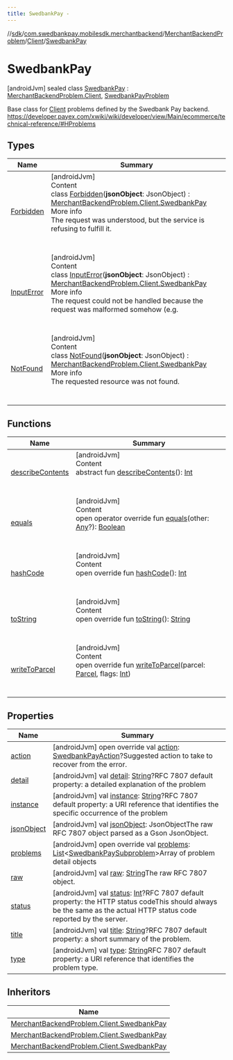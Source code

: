 ```yaml
---
title: SwedbankPay -
---
```

//[sdk](../../../../../index)/[com.swedbankpay.mobilesdk.merchantbackend](../../../index)/[MerchantBackendProblem](../../index)/[Client](../index)/[SwedbankPay](index)



# SwedbankPay  
 [androidJvm] sealed class [SwedbankPay](index) : [MerchantBackendProblem.Client](../index), [SwedbankPayProblem](../../../-swedbank-pay-problem/index)

Base class for [Client](../index) problems defined by the Swedbank Pay backend. https://developer.payex.com/xwiki/wiki/developer/view/Main/ecommerce/technical-reference/#HProblems

   


## Types  
  
|  Name |  Summary | 
|---|---|
| <a name="com.swedbankpay.mobilesdk.merchantbackend/MerchantBackendProblem.Client.SwedbankPay.Forbidden///PointingToDeclaration/"></a>[Forbidden](-forbidden/index)| <a name="com.swedbankpay.mobilesdk.merchantbackend/MerchantBackendProblem.Client.SwedbankPay.Forbidden///PointingToDeclaration/"></a>[androidJvm]  <br>Content  <br>class [Forbidden](-forbidden/index)(**jsonObject**: JsonObject) : [MerchantBackendProblem.Client.SwedbankPay](index)  <br>More info  <br>The request was understood, but the service is refusing to fulfill it.  <br><br><br>|
| <a name="com.swedbankpay.mobilesdk.merchantbackend/MerchantBackendProblem.Client.SwedbankPay.InputError///PointingToDeclaration/"></a>[InputError](-input-error/index)| <a name="com.swedbankpay.mobilesdk.merchantbackend/MerchantBackendProblem.Client.SwedbankPay.InputError///PointingToDeclaration/"></a>[androidJvm]  <br>Content  <br>class [InputError](-input-error/index)(**jsonObject**: JsonObject) : [MerchantBackendProblem.Client.SwedbankPay](index)  <br>More info  <br>The request could not be handled because the request was malformed somehow (e.g.  <br><br><br>|
| <a name="com.swedbankpay.mobilesdk.merchantbackend/MerchantBackendProblem.Client.SwedbankPay.NotFound///PointingToDeclaration/"></a>[NotFound](-not-found/index)| <a name="com.swedbankpay.mobilesdk.merchantbackend/MerchantBackendProblem.Client.SwedbankPay.NotFound///PointingToDeclaration/"></a>[androidJvm]  <br>Content  <br>class [NotFound](-not-found/index)(**jsonObject**: JsonObject) : [MerchantBackendProblem.Client.SwedbankPay](index)  <br>More info  <br>The requested resource was not found.  <br><br><br>|


## Functions  
  
|  Name |  Summary | 
|---|---|
| <a name="android.os/Parcelable/describeContents/#/PointingToDeclaration/"></a>[describeContents](../../-server/-unknown/index.md#-1578325224%2FFunctions%2F-1404661416)| <a name="android.os/Parcelable/describeContents/#/PointingToDeclaration/"></a>[androidJvm]  <br>Content  <br>abstract fun [describeContents](../../-server/-unknown/index.md#-1578325224%2FFunctions%2F-1404661416)(): [Int](https://kotlinlang.org/api/latest/jvm/stdlib/kotlin/-int/index.html)  <br><br><br>|
| <a name="com.swedbankpay.mobilesdk/Problem/equals/#kotlin.Any?/PointingToDeclaration/"></a>[equals](../../../../com.swedbankpay.mobilesdk/-problem/equals)| <a name="com.swedbankpay.mobilesdk/Problem/equals/#kotlin.Any?/PointingToDeclaration/"></a>[androidJvm]  <br>Content  <br>open operator override fun [equals](../../../../com.swedbankpay.mobilesdk/-problem/equals)(other: [Any](https://kotlinlang.org/api/latest/jvm/stdlib/kotlin/-any/index.html)?): [Boolean](https://kotlinlang.org/api/latest/jvm/stdlib/kotlin/-boolean/index.html)  <br><br><br>|
| <a name="com.swedbankpay.mobilesdk/Problem/hashCode/#/PointingToDeclaration/"></a>[hashCode](../../../../com.swedbankpay.mobilesdk/-problem/hash-code)| <a name="com.swedbankpay.mobilesdk/Problem/hashCode/#/PointingToDeclaration/"></a>[androidJvm]  <br>Content  <br>open override fun [hashCode](../../../../com.swedbankpay.mobilesdk/-problem/hash-code)(): [Int](https://kotlinlang.org/api/latest/jvm/stdlib/kotlin/-int/index.html)  <br><br><br>|
| <a name="com.swedbankpay.mobilesdk/Problem/toString/#/PointingToDeclaration/"></a>[toString](../../../../com.swedbankpay.mobilesdk/-problem/to-string)| <a name="com.swedbankpay.mobilesdk/Problem/toString/#/PointingToDeclaration/"></a>[androidJvm]  <br>Content  <br>open override fun [toString](../../../../com.swedbankpay.mobilesdk/-problem/to-string)(): [String](https://kotlinlang.org/api/latest/jvm/stdlib/kotlin/-string/index.html)  <br><br><br>|
| <a name="com.swedbankpay.mobilesdk.merchantbackend/MerchantBackendProblem/writeToParcel/#android.os.Parcel#kotlin.Int/PointingToDeclaration/"></a>[writeToParcel](../../write-to-parcel)| <a name="com.swedbankpay.mobilesdk.merchantbackend/MerchantBackendProblem/writeToParcel/#android.os.Parcel#kotlin.Int/PointingToDeclaration/"></a>[androidJvm]  <br>Content  <br>open override fun [writeToParcel](../../write-to-parcel)(parcel: [Parcel](https://developer.android.com/reference/kotlin/android/os/Parcel.html), flags: [Int](https://kotlinlang.org/api/latest/jvm/stdlib/kotlin/-int/index.html))  <br><br><br>|


## Properties  
  
|  Name |  Summary | 
|---|---|
| <a name="com.swedbankpay.mobilesdk.merchantbackend/MerchantBackendProblem.Client.SwedbankPay/action/#/PointingToDeclaration/"></a>[action](action)| <a name="com.swedbankpay.mobilesdk.merchantbackend/MerchantBackendProblem.Client.SwedbankPay/action/#/PointingToDeclaration/"></a> [androidJvm] open override val [action](action): [SwedbankPayAction](../../../index.md#853214653%2FClasslikes%2F-1404661416)?Suggested action to take to recover from the error.   <br>|
| <a name="com.swedbankpay.mobilesdk.merchantbackend/MerchantBackendProblem.Client.SwedbankPay/detail/#/PointingToDeclaration/"></a>[detail](index.md#2068253107%2FProperties%2F-1404661416)| <a name="com.swedbankpay.mobilesdk.merchantbackend/MerchantBackendProblem.Client.SwedbankPay/detail/#/PointingToDeclaration/"></a> [androidJvm] val [detail](index.md#2068253107%2FProperties%2F-1404661416): [String](https://kotlinlang.org/api/latest/jvm/stdlib/kotlin/-string/index.html)?RFC 7807 default property: a detailed explanation of the problem   <br>|
| <a name="com.swedbankpay.mobilesdk.merchantbackend/MerchantBackendProblem.Client.SwedbankPay/instance/#/PointingToDeclaration/"></a>[instance](index.md#-1877969873%2FProperties%2F-1404661416)| <a name="com.swedbankpay.mobilesdk.merchantbackend/MerchantBackendProblem.Client.SwedbankPay/instance/#/PointingToDeclaration/"></a> [androidJvm] val [instance](index.md#-1877969873%2FProperties%2F-1404661416): [String](https://kotlinlang.org/api/latest/jvm/stdlib/kotlin/-string/index.html)?RFC 7807 default property: a URI reference that identifies the specific occurrence of the problem   <br>|
| <a name="com.swedbankpay.mobilesdk.merchantbackend/MerchantBackendProblem.Client.SwedbankPay/jsonObject/#/PointingToDeclaration/"></a>[jsonObject](index.md#-157185795%2FProperties%2F-1404661416)| <a name="com.swedbankpay.mobilesdk.merchantbackend/MerchantBackendProblem.Client.SwedbankPay/jsonObject/#/PointingToDeclaration/"></a> [androidJvm] val [jsonObject](index.md#-157185795%2FProperties%2F-1404661416): JsonObjectThe raw RFC 7807 object parsed as a Gson JsonObject.   <br>|
| <a name="com.swedbankpay.mobilesdk.merchantbackend/MerchantBackendProblem.Client.SwedbankPay/problems/#/PointingToDeclaration/"></a>[problems](problems)| <a name="com.swedbankpay.mobilesdk.merchantbackend/MerchantBackendProblem.Client.SwedbankPay/problems/#/PointingToDeclaration/"></a> [androidJvm] open override val [problems](problems): [List](https://kotlinlang.org/api/latest/jvm/stdlib/kotlin.collections/-list/index.html)<[SwedbankPaySubproblem](../../../-swedbank-pay-subproblem/index)>Array of problem detail objects   <br>|
| <a name="com.swedbankpay.mobilesdk.merchantbackend/MerchantBackendProblem.Client.SwedbankPay/raw/#/PointingToDeclaration/"></a>[raw](index.md#-394420018%2FProperties%2F-1404661416)| <a name="com.swedbankpay.mobilesdk.merchantbackend/MerchantBackendProblem.Client.SwedbankPay/raw/#/PointingToDeclaration/"></a> [androidJvm] val [raw](index.md#-394420018%2FProperties%2F-1404661416): [String](https://kotlinlang.org/api/latest/jvm/stdlib/kotlin/-string/index.html)The raw RFC 7807 object.   <br>|
| <a name="com.swedbankpay.mobilesdk.merchantbackend/MerchantBackendProblem.Client.SwedbankPay/status/#/PointingToDeclaration/"></a>[status](index.md#1247574322%2FProperties%2F-1404661416)| <a name="com.swedbankpay.mobilesdk.merchantbackend/MerchantBackendProblem.Client.SwedbankPay/status/#/PointingToDeclaration/"></a> [androidJvm] val [status](index.md#1247574322%2FProperties%2F-1404661416): [Int](https://kotlinlang.org/api/latest/jvm/stdlib/kotlin/-int/index.html)?RFC 7807 default property: the HTTP status codeThis should always be the same as the actual HTTP status code reported by the server.   <br>|
| <a name="com.swedbankpay.mobilesdk.merchantbackend/MerchantBackendProblem.Client.SwedbankPay/title/#/PointingToDeclaration/"></a>[title](index.md#961077854%2FProperties%2F-1404661416)| <a name="com.swedbankpay.mobilesdk.merchantbackend/MerchantBackendProblem.Client.SwedbankPay/title/#/PointingToDeclaration/"></a> [androidJvm] val [title](index.md#961077854%2FProperties%2F-1404661416): [String](https://kotlinlang.org/api/latest/jvm/stdlib/kotlin/-string/index.html)?RFC 7807 default property: a short summary of the problem.   <br>|
| <a name="com.swedbankpay.mobilesdk.merchantbackend/MerchantBackendProblem.Client.SwedbankPay/type/#/PointingToDeclaration/"></a>[type](index.md#-1078978390%2FProperties%2F-1404661416)| <a name="com.swedbankpay.mobilesdk.merchantbackend/MerchantBackendProblem.Client.SwedbankPay/type/#/PointingToDeclaration/"></a> [androidJvm] val [type](index.md#-1078978390%2FProperties%2F-1404661416): [String](https://kotlinlang.org/api/latest/jvm/stdlib/kotlin/-string/index.html)RFC 7807 default property: a URI reference that identifies the problem type.   <br>|


## Inheritors  
  
|  Name | 
|---|
| <a name="com.swedbankpay.mobilesdk.merchantbackend/MerchantBackendProblem.Client.SwedbankPay.InputError///PointingToDeclaration/"></a>[MerchantBackendProblem.Client.SwedbankPay](-input-error/index)|
| <a name="com.swedbankpay.mobilesdk.merchantbackend/MerchantBackendProblem.Client.SwedbankPay.Forbidden///PointingToDeclaration/"></a>[MerchantBackendProblem.Client.SwedbankPay](-forbidden/index)|
| <a name="com.swedbankpay.mobilesdk.merchantbackend/MerchantBackendProblem.Client.SwedbankPay.NotFound///PointingToDeclaration/"></a>[MerchantBackendProblem.Client.SwedbankPay](-not-found/index)|

